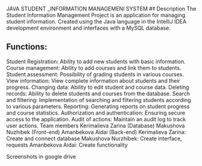 JAVA STUDENT _INFORMATION MANAGEMENI
SYSTEM
#‡ Description
The Student Information Management Project is an application for managing student information. Created using the Java language in the IntelliJ IDEA development environment and interfaces with a MySQL database.
## Functions:
﻿﻿﻿Student Registration: Ability to add new students with basic information.
﻿﻿﻿Course management: Ability to add courses and link them to students.
﻿﻿﻿Student assessment: Possibility of grading students in various courses.
﻿﻿View information: View complete information about students and their progress.
﻿﻿Changing data: Ability to edit student and course data.
﻿﻿﻿Deleting records: Ability to delete students and courses from the database.
﻿﻿﻿Search and filtering: Implementation of searching and filtering students according to various parameters.
﻿﻿Reporting: Generating reports on student progress and course statistics.
﻿﻿﻿Authorization and authentication: Ensuring secure access to the application.
﻿﻿﻿﻿Audit of actions: Maintain an audit log to track user actions.
    Team members
﻿﻿Kerimalieva Zarina (Database)
﻿﻿Makushova Nuzhibek (Front-end)
﻿﻿Amanbekova Aidai (Back-end)
﻿﻿﻿Kerimalieva Zarina: Create and connect database
﻿﻿﻿Makushova Nurzhibek: Create interface, requests
﻿﻿﻿Amanbekova Aidai: Create functionality
   
Screenshots in google drive
